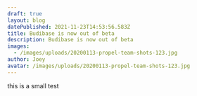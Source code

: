 ```yaml
---
draft: true
layout: blog
datePublished: 2021-11-23T14:53:56.583Z
title: Budibase is now out of beta
description: Budibase is now out of beta
images:
  - /images/uploads/20200113-propel-team-shots-123.jpg
author: Joey
avatar: /images/uploads/20200113-propel-team-shots-123.jpg
---
```

this is a small test